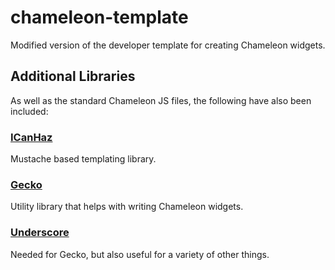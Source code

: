 chameleon-template
==================

Modified version of the developer template for creating Chameleon widgets.

## Additional Libraries
As well as the standard Chameleon JS files, the following have also been included:
### [ICanHaz](http://icanhazjs.com/)
Mustache based templating library.
### [Gecko](gist.github.com/3773080)
Utility library that helps with writing Chameleon widgets.
### [Underscore](http://underscorejs.org)
Needed for Gecko, but also useful for a variety of other things.